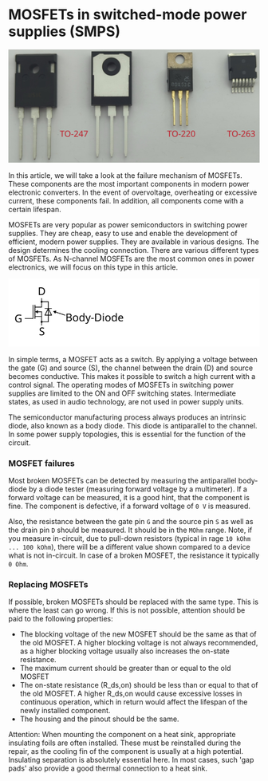 # MOSFETs in switched-mode power supplies (SMPS)

![](figures/overview.png)

In this article, we will take a look at the failure mechanism of MOSFETs. These components are the most important components in modern power electronic converters. In the event of overvoltage, overheating or excessive current, these components fail. In addition, all components come with a certain lifespan.

MOSFETs are very popular as power semiconductors in switching power supplies. They are cheap, easy to use and enable the development of efficient, modern power supplies. They are available in various designs. The design determines the cooling connection. There are various different types of MOSFETs. As N-channel MOSFETs are the most common ones in power electronics, we will focus on this type in this article.

![](figures/MOSFET.png)

In simple terms, a MOSFET acts as a switch. By applying a voltage between the gate (G) and source (S), the channel between the drain (D) and source becomes conductive. This makes it possible to switch a high current with a control signal. The operating modes of MOSFETs in switching power supplies are limited to the ON and OFF switching states. Intermediate states, as used in audio technology, are not used in power supply units. 

The semiconductor manufacturing process always produces an intrinsic diode, also known as a body diode. This diode is antiparallel to the channel. In some power supply topologies, this is essential for the function of the circuit. 

### MOSFET failures 
Most broken MOSFETs can be detected by measuring the antiparallel body-diode by a diode tester (measuring forward voltage by a multimeter). If a forward voltage can be measured, it is a good hint, that the component is fine. The component is defective, if a forward voltage of `0 V` is measured.

Also,  the resistance between the gate pin `G` and the source pin `S` as well as the drain pin `D` should be measured. It should be in the `MOhm` range. Note, if you measure in-circuit, due to pull-down resistors (typical in rage `10 kOhm ... 100 kOhm`), there will be a different value shown compared to a device what is not in-circuit. In case of a broken MOSFET, the resistance it typically `0 Ohm`.

### Replacing MOSFETs
If possible, broken MOSFETs should be replaced with the same type. This is where the least can go wrong. If this is not possible, attention should be paid to the following properties:
* The blocking voltage of the new MOSFET should be the same as that of the old MOSFET. A higher blocking voltage is not always recommended, as a higher blocking voltage usually also increases the on-state resistance.
 * The maximum current should be greater than or equal to the old MOSFET
 * The on-state resistance (R_ds,on) should be less than or equal to that of the old MOSFET. A higher R_ds,on would cause excessive losses in continuous operation, which in return would affect the lifespan of the newly installed component.
 * The housing and the pinout should be the same.

Attention: When mounting the component on a heat sink, appropriate insulating foils are often installed. These must be reinstalled during the repair, as the cooling fin of the component is usually at a high potential. Insulating separation is absolutely essential here. In most cases, such 'gap pads' also provide a good thermal connection to a heat sink.

